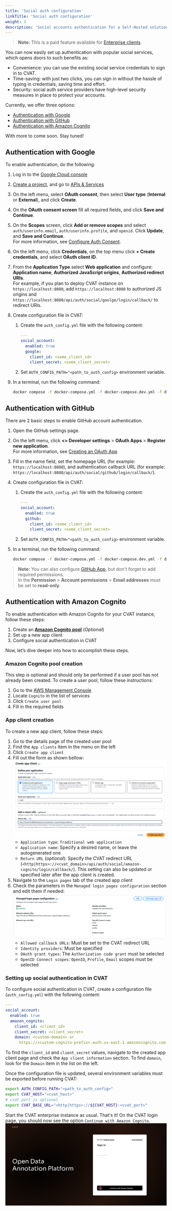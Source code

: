 ```yaml
---
title: 'Social auth configuration'
linkTitle: 'Social auth configuration'
weight: 3
description: 'Social accounts authentication for a Self-Hosted solution'
---
```


> **Note:** This is a paid feature available for [Enterprise clients](https://www.cvat.ai/pricing/on-prem).

You can now easily set up authentication with popular social services, which opens doors to
such benefits as:

- Convenience: you can use the existing
  social service credentials to sign in to CVAT.
- Time-saving: with just two clicks, you can
  sign in without the hassle of typing in сredentials, saving time and effort.
- Security: social auth service providers have
  high-level security measures in place to protect your accounts.

Currently, we offer three options:

- [Authentication with Google](#authentication-with-google)
- [Authentication with GitHub](#authentication-with-github)
- [Authentication with Amazon Cognito](#authentication-with-amazon-cognito)

With more to come soon. Stay tuned!

## Authentication with Google

To enable authentication, do the following:

1. Log in to the [Google Cloud console](https://console.cloud.google.com/)
1. [Create a project](https://cloud.google.com/resource-manager/docs/creating-managing-projects),
   and go to [APIs & Services](https://console.cloud.google.com/apis/)
1. On the left menu, select **OAuth consent**, then select
   **User type** (**Internal** or **External**), and click **Create**.
1. On the **OAuth consent screen** fill all required fields, and click **Save and Continue**.
1. On the **Scopes** screen, click **Add or remove scopes** and
   select `auth/userinfo.email`, `auth/userinfo.profile`, and `openid`.
   Click **Update**, and **Save and Continue**.
   <br>For more information, see [Configure Auth Consent](https://developers.google.com/workspace/guides/configure-oauth-consent).
1. On the left menu, click **Credentials**, on the top
   menu click **+ Create credentials**, and select **OAuth client ID**.
1. From the **Application Type** select **Web application** and
   configure: **Application name**, **Authorized JavaScript origins**, **Authorized redirect URIs**.
   <br> For example, if you plan to deploy CVAT instance on `https://localhost:8080`, add `https://localhost:8080`
   to authorized JS origins and `https://localhost:8080/api/auth/social/goolge/login/callback/` to redirect URIs.
1. Create configuration file in CVAT:

   1. Create the `auth_config.yml` file with the following content:

      ```yaml
      ---
      social_account:
        enabled: true
        google:
          client_id: <some_client_id>
          client_secret: <some_client_secret>
      ```

   1. Set `AUTH_CONFIG_PATH="<path_to_auth_config>` environment variable.

1. In a terminal, run the following command:

   ```bash
   docker compose -f docker-compose.yml -f docker-compose.dev.yml -f docker-compose.override.yml up -d --build
   ```

## Authentication with GitHub

There are 2 basic steps to enable GitHub account authentication.

1. Open the GitHub settings page.
1. On the left menu, click **<> Developer settings** > **OAuth Apps** > **Register new application**.
   <br>For more information, see [Creating an OAuth App](https://docs.github.com/en/developers/apps/building-oauth-apps/creating-an-oauth-app)
1. Fill in the name field, set the homepage URL (for example: `https://localhost:8080`),
   and authentication callback URL (for example: `https://localhost:8080/api/auth/social/github/login/callback/`).
1. Create configuration file in CVAT:

   1. Create the `auth_config.yml` file with the following content:

      ```yaml
      ---
      social_account:
        enabled: true
        github:
          client_id: <some_client_id>
          client_secret: <some_client_secret>
      ```

   1. Set `AUTH_CONFIG_PATH="<path_to_auth_config>` environment variable.

1. In a terminal, run the following command:

   ```bash
   docker compose -f docker-compose.yml -f docker-compose.dev.yml -f docker-compose.override.yml up -d --build
   ```

> **Note:** You can also configure [GitHub App](https://docs.github.com/en/developers/apps/building-github-apps/creating-a-github-app),
> but don't forget to add required permissions.
> <br>In the **Permission** > **Account permissions** > **Email addresses** must be set to **read-only**.

## Authentication with Amazon Cognito

To enable authentication with Amazon Cognito for your CVAT instance, follow these steps:

1. Create an **[Amazon Cognito pool](https://docs.aws.amazon.com/cognito/latest/developerguide/cognito-user-identity-pools.html)**
   (_Optional_)
1. Set up a new app client
1. Configure social authentication in CVAT

Now, let’s dive deeper into how to accomplish these steps.

### Amazon Cognito pool creation

This step is optional and should only be performed if a user pool has not already been created.
To create a user pool, follow these instructions:
1. Go to the [AWS Management Console](https://console.aws.amazon.com/console/home)
1. Locate `Cognito` in the list of services
1. Click `Create user pool`
1. Fill in the required fields

### App client creation

To create a new app client, follow these steps:
1. Go to the details page of the created user pool
1. Find the `App clients` item in the menu on the left
1. Click `Create app client`
1. Fill out the form as shown bellow:
   ![Create application client form](/images/cognito_pool_1.png)
   - `Application type`: `Traditional web application`
   - `Application name`: Specify a desired name, or leave the autogenerated one
   - `Return URL` (_optional_): Specify the CVAT redirect URL
     (`<http|https>://<cvat_domain>/api/auth/social/amazon-cognito/login/callback/`).
     This setting can also be updated or specified later after the app client is created.
1. Navigate to the `Login pages` tab of the created app client
1. Check the parameters in the `Managed login pages configuration` section and edit them if needed:
   ![Managed login pages configuration](/images/cognito_pool_2.png)
   - `Allowed callback URLs`: Must be set to the CVAT redirect URL
   - `Identity providers`: Must be specified
   - `OAuth grant types`: The `Authorization code grant` must be selected
   - `OpenID Connect scopes`: `OpenID`, `Profile`, `Email` scopes must be selected

### Setting up social authentication in CVAT

To configure social authentication in CVAT, create a configuration file
(`auth_config.yml`) with the following content:
  ```yaml
  ---
  social_account:
    enabled: true
    amazon_cognito:
      client_id: <client_id>
      client_secret: <client_secret>
      domain: <custom-domain> or
        https://<custom-cognito-prefix>.auth.us-east-1.amazoncognito.com
  ```
To find the `client_id` and `client_secret` values, navigate to the created app client page
and check the `App client information` section. To find `domain`, look for the `Domain` item in the list on the left.

Once the configuration file is updated, several environment variables must be exported before running CVAT:
  ```bash
  export AUTH_CONFIG_PATH="<path_to_auth_config>"
  export CVAT_HOST="<cvat_host>"
  # cvat_port is optional
  export CVAT_BASE_URL="<http|https>://${CVAT_HOST}:<cvat_port>"
  ```

Start the CVAT enterprise instance as usual.
That's it! On the CVAT login page, you should now see the option `Continue with Amazon Cognito`.
![CVAT login page with social account authorization option](/images/login_page_with_amazon_cognito.png)
